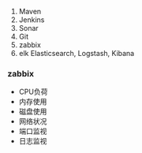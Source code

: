 1. Maven
2. Jenkins
3. Sonar
4. Git
5. zabbix
6. elk Elasticsearch, Logstash, Kibana

### zabbix
- CPU负荷
- 内存使用
- 磁盘使用
- 网络状况
- 端口监视
- 日志监视